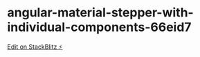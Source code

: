 # angular-material-stepper-with-individual-components-66eid7

[Edit on StackBlitz ⚡️](https://stackblitz.com/edit/angular-material-stepper-with-individual-components-66eid7)
